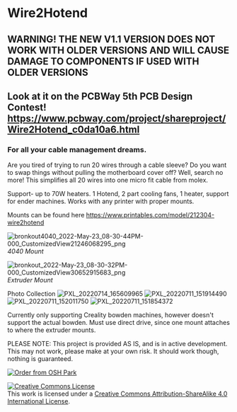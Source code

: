 # Wire2Hotend
## WARNING! THE NEW V1.1 VERSION DOES NOT WORK WITH OLDER VERSIONS AND WILL CAUSE DAMAGE TO COMPONENTS IF USED WITH OLDER VERSIONS
## Look at it on the PCBWay 5th PCB Design Contest! https://www.pcbway.com/project/shareproject/Wire2Hotend_c0da10a6.html
### For all your cable management dreams.


Are you tired of trying to run 20 wires through a cable sleeve? Do you want to swap things without pulling the motherboard cover off? Well, search no more!
This simplifies all 20 wires into one micro fit cable from molex. 

Support- up to 70W heaters. 1 Hotend, 2 part cooling fans, 1 heater, support for ender machines. Works with any printer with proper mounts.

Mounts can be found here https://www.printables.com/model/212304-wire2hotend

![bronkout4040_2022-May-23_08-30-44PM-000_CustomizedView21246068295_png](https://user-images.githubusercontent.com/49598984/170097979-bfdd3eb5-4b0b-45da-bae8-15bfc62ee4ce.png)
_4040 Mount_

![bronkout_2022-May-23_08-30-32PM-000_CustomizedView30652915683_png](https://user-images.githubusercontent.com/49598984/170097994-a7f00456-c9b1-45a1-b62c-324bcd6c51f7.png)
_Extruder Mount_

Photo Collection
![PXL_20220714_165609965](https://user-images.githubusercontent.com/49598984/179038700-0342072c-ac10-45bb-8a28-ea4795c2f28e.jpg)
![PXL_20220711_151914490](https://user-images.githubusercontent.com/49598984/179035119-44d2cd06-81d0-4d58-bec7-8f5d2cc6ce10.jpg)
![PXL_20220711_152011750](https://user-images.githubusercontent.com/49598984/179035122-c1c98139-68c0-4d18-b092-ec99206482b4.jpg)
![PXL_20220711_151854372](https://user-images.githubusercontent.com/49598984/179035126-ce4d0504-5472-4bb1-9e66-77abc7d370e0.jpg)

Currently only supporting Creality bowden machines, however doesn't support the actual bowden. Must use direct drive, since one mount attaches to where the extruder mounts.

PLEASE NOTE: This project is provided AS IS, and is in active development. This may not work, please make at your own risk. It should work though, nothing is guaranteed.


<a href="https://oshpark.com/shared_projects/FF4gIcaM"><img src="https://oshpark.com/packs/media/images/badge-5f4e3bf4bf68f72ff88bd92e0089e9cf.png" alt="Order from OSH Park"></img></a>


<a rel="license" href="http://creativecommons.org/licenses/by-sa/4.0/"><img alt="Creative Commons License" style="border-width:0" src="https://i.creativecommons.org/l/by-sa/4.0/88x31.png" /></a><br />This work is licensed under a <a rel="license" href="http://creativecommons.org/licenses/by-sa/4.0/">Creative Commons Attribution-ShareAlike 4.0 International License</a>.
